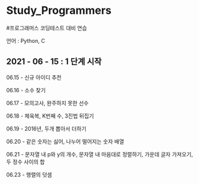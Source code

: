 # Study_Programmers

 #프로그래머스 코딩테스트 대비 연습
 
 언어 : Python, C
 
 2021 - 06 - 15 : 1 단계 시작
----------------------------------------------
06.15 - 신규 아이디 추천

06.16 - 소수 찾기

06.17 - 모의고사, 완주하지 못한 선수

06.18 - 체육복, K번째 수, 3진법 뒤집기

06.19 - 2016년, 두개 뽑아서 더하기

06.20 - 같은 숫자는 싫어, 나누어 떨어지는 숫자 배열

06.21 - 문자열 내 p와 y의 개수, 문자열 내 마음대로 정렬하기, 가운데 글자 가져오기, 두 정수 사이의 합

06.23 - 행렬의 덧셈


